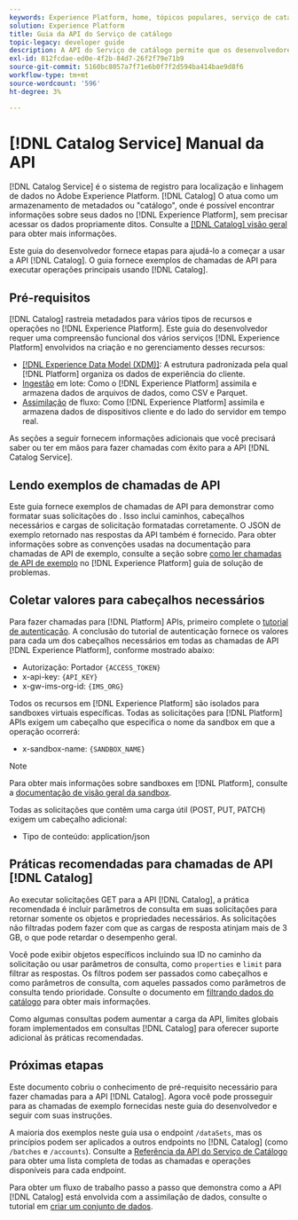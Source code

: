 ```yaml
---
keywords: Experience Platform, home, tópicos populares, serviço de catálogo, catálogo, serviço de catálogo, Catálogo
solution: Experience Platform
title: Guia da API do Serviço de catálogo
topic-legacy: developer guide
description: A API do Serviço de catálogo permite que os desenvolvedores gerenciem os metadados do conjunto de dados no Adobe Experience Platform. Siga este manual para saber como executar operações importantes usando a API.
exl-id: 812fcdae-ed0e-4f2b-84d7-26f2f79e71b9
source-git-commit: 5160bc8057a7f71e6b0f7f2d594ba414bae9d8f6
workflow-type: tm+mt
source-wordcount: '596'
ht-degree: 3%

---
```


# [!DNL Catalog Service] Manual da API

[!DNL Catalog Service] é o sistema de registro para localização e linhagem de dados no Adobe Experience Platform. [!DNL Catalog] O atua como um armazenamento de metadados ou &quot;catálogo&quot;, onde é possível encontrar informações sobre seus dados no  [!DNL Experience Platform], sem precisar acessar os dados propriamente ditos. Consulte a [[!DNL Catalog] visão geral](../home.md) para obter mais informações.

Este guia do desenvolvedor fornece etapas para ajudá-lo a começar a usar a API [!DNL Catalog]. O guia fornece exemplos de chamadas de API para executar operações principais usando [!DNL Catalog].

## Pré-requisitos

[!DNL Catalog] rastreia metadados para vários tipos de recursos e operações no  [!DNL Experience Platform]. Este guia do desenvolvedor requer uma compreensão funcional dos vários serviços [!DNL Experience Platform] envolvidos na criação e no gerenciamento desses recursos:

* [[!DNL Experience Data Model (XDM)]](../../xdm/home.md): A estrutura padronizada pela qual  [!DNL Platform] organiza os dados de experiência do cliente.
* [Ingestão](../../ingestion/batch-ingestion/overview.md) em lote: Como o  [!DNL Experience Platform] assimila e armazena dados de arquivos de dados, como CSV e Parquet.
* [Assimilação](../../ingestion/streaming-ingestion/overview.md) de fluxo: Como  [!DNL Experience Platform] assimila e armazena dados de dispositivos cliente e do lado do servidor em tempo real.

As seções a seguir fornecem informações adicionais que você precisará saber ou ter em mãos para fazer chamadas com êxito para a API [!DNL Catalog Service].

## Lendo exemplos de chamadas de API

Este guia fornece exemplos de chamadas de API para demonstrar como formatar suas solicitações do . Isso inclui caminhos, cabeçalhos necessários e cargas de solicitação formatadas corretamente. O JSON de exemplo retornado nas respostas da API também é fornecido. Para obter informações sobre as convenções usadas na documentação para chamadas de API de exemplo, consulte a seção sobre [como ler chamadas de API de exemplo](../../landing/troubleshooting.md#how-do-i-format-an-api-request) no [!DNL Experience Platform] guia de solução de problemas.

## Coletar valores para cabeçalhos necessários

Para fazer chamadas para [!DNL Platform] APIs, primeiro complete o [tutorial de autenticação](https://www.adobe.com/go/platform-api-authentication-en). A conclusão do tutorial de autenticação fornece os valores para cada um dos cabeçalhos necessários em todas as chamadas de API [!DNL Experience Platform], conforme mostrado abaixo:

* Autorização: Portador `{ACCESS_TOKEN}`
* x-api-key: `{API_KEY}`
* x-gw-ims-org-id: `{IMS_ORG}`

Todos os recursos em [!DNL Experience Platform] são isolados para sandboxes virtuais específicas. Todas as solicitações para [!DNL Platform] APIs exigem um cabeçalho que especifica o nome da sandbox em que a operação ocorrerá:

* x-sandbox-name: `{SANDBOX_NAME}`

>[!NOTE]
>
>Para obter mais informações sobre sandboxes em [!DNL Platform], consulte a [documentação de visão geral da sandbox](../../sandboxes/home.md).

Todas as solicitações que contêm uma carga útil (POST, PUT, PATCH) exigem um cabeçalho adicional:

* Tipo de conteúdo: application/json

## Práticas recomendadas para chamadas de API [!DNL Catalog]

Ao executar solicitações GET para a API [!DNL Catalog], a prática recomendada é incluir parâmetros de consulta em suas solicitações para retornar somente os objetos e propriedades necessários. As solicitações não filtradas podem fazer com que as cargas de resposta atinjam mais de 3 GB, o que pode retardar o desempenho geral.

Você pode exibir objetos específicos incluindo sua ID no caminho da solicitação ou usar parâmetros de consulta, como `properties` e `limit` para filtrar as respostas. Os filtros podem ser passados como cabeçalhos e como parâmetros de consulta, com aqueles passados como parâmetros de consulta tendo prioridade. Consulte o documento em [filtrando dados do catálogo](filter-data.md) para obter mais informações.

Como algumas consultas podem aumentar a carga da API, limites globais foram implementados em consultas [!DNL Catalog] para oferecer suporte adicional às práticas recomendadas.

## Próximas etapas

Este documento cobriu o conhecimento de pré-requisito necessário para fazer chamadas para a API [!DNL Catalog]. Agora você pode prosseguir para as chamadas de exemplo fornecidas neste guia do desenvolvedor e seguir com suas instruções.

A maioria dos exemplos neste guia usa o endpoint `/dataSets`, mas os princípios podem ser aplicados a outros endpoints no [!DNL Catalog] (como `/batches` e `/accounts`). Consulte a [Referência da API do Serviço de Catálogo](https://www.adobe.io/experience-platform-apis/references/catalog/) para obter uma lista completa de todas as chamadas e operações disponíveis para cada endpoint.

Para obter um fluxo de trabalho passo a passo que demonstra como a API [!DNL Catalog] está envolvida com a assimilação de dados, consulte o tutorial em [criar um conjunto de dados](../datasets/create.md).
